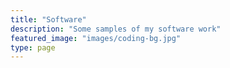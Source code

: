 ```yaml
---
title: "Software"
description: "Some samples of my software work"
featured_image: "images/coding-bg.jpg"
type: page
---
```


